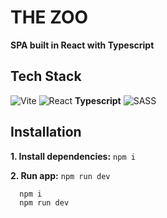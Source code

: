 
# THE ZOO

**SPA built in React with Typescript**












## Tech Stack

![Vite](https://img.shields.io/badge/vite-%23646CFF.svg?style=for-the-badge&logo=vite&logoColor=white) 
	![React](https://img.shields.io/badge/react-%2320232a.svg?style=for-the-badge&logo=react&logoColor=%2361DAFB)
**Typescript**
![SASS](https://img.shields.io/badge/SASS-hotpink.svg?style=for-the-badge&logo=SASS&logoColor=white)

## Installation

**1. Install dependencies:** `npm i`

**2. Run app:** `npm run dev`

```bash
  npm i
  npm run dev
```
    


